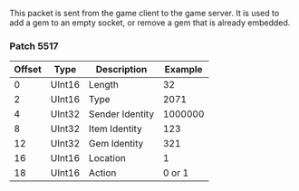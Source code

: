 This packet is sent from the game client to the game server. It is used to add a gem to an empty socket, or remove a gem that is already embedded.

### Patch 5517

| Offset | Type | Description | Example |
| -------- | -------- | -------- | -------- |
| 0 | UInt16 | Length | 32 |
| 2 | UInt16 | Type | 2071 |
| 4 | UInt32 | Sender Identity | 1000000 |
| 8 | UInt32 | Item Identity | 123 |
| 12 | UInt32 | Gem Identity | 321 |
| 16 | UInt16 | Location | 1 |
| 18 | UInt16 | Action | 0 or 1 |
